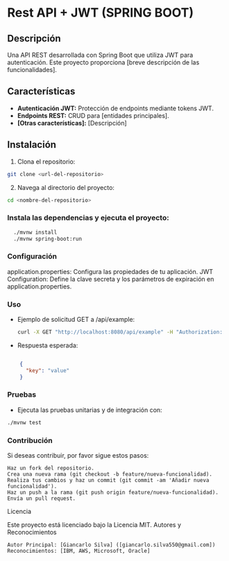 # Rest API + JWT (SPRING BOOT)

## Descripción
Una API REST desarrollada con Spring Boot que utiliza JWT para autenticación. Este proyecto proporciona [breve descripción de las funcionalidades].

## Características
- **Autenticación JWT:** Protección de endpoints mediante tokens JWT.
- **Endpoints REST:** CRUD para [entidades principales].
- **[Otras características]:** [Descripción]

## Instalación
1. Clona el repositorio:
```bash
git clone <url-del-repositorio>
```

2. Navega al directorio del proyecto:
``` bash
cd <nombre-del-repositorio>
 ```

### Instala las dependencias y ejecuta el proyecto:

  ``` bash
    ./mvnw install
    ./mvnw spring-boot:run
  ```

### Configuración
application.properties: Configura las propiedades de tu aplicación.
JWT Configuration: Define la clave secreta y los parámetros de expiración en application.properties.

### Uso
* Ejemplo de solicitud GET a /api/example:

  ```bash
  curl -X GET "http://localhost:8080/api/example" -H "Authorization: Bearer <token>"
  ```

* Respuesta esperada:

```json

    {
      "key": "value"
    }
```

### Pruebas

* Ejecuta las pruebas unitarias y de integración con:

 ```bash
./mvnw test
```

### Contribución

Si deseas contribuir, por favor sigue estos pasos:

    Haz un fork del repositorio.
    Crea una nueva rama (git checkout -b feature/nueva-funcionalidad).
    Realiza tus cambios y haz un commit (git commit -am 'Añadir nueva funcionalidad').
    Haz un push a la rama (git push origin feature/nueva-funcionalidad).
    Envía un pull request.

Licencia

Este proyecto está licenciado bajo la Licencia MIT.
Autores y Reconocimientos

    Autor Principal: [Giancarlo Silva] ([giancarlo.silva550@gmail.com])
    Reconocimientos: [IBM, AWS, Microsoft, Oracle]

